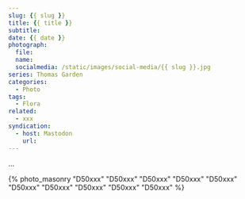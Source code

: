 ```yaml
---
slug: {{ slug }}
title: {{ title }}
subtitle: 
date: {{ date }}
photograph: 
  file: 
  name: 
  socialmedia: /static/images/social-media/{{ slug }}.jpg
series: Thomas Garden
categories:
  - Photo
tags:
  - Flora
related:
  - xxx
syndication:
  - host: Mastodon
    url: 
---
```


...

<!-- more -->

{% photo_masonry
  "D50xxx"
  "D50xxx"
  "D50xxx"
  "D50xxx"
  "D50xxx"
  "D50xxx"
  "D50xxx"
  "D50xxx"
  "D50xxx"
  "D50xxx"
%}
